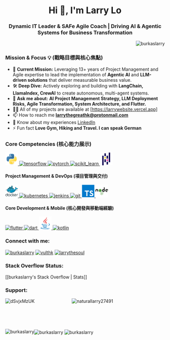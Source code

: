 <h1 align="center">Hi 👋, I'm Larry Lo</h1>
<h3 align="center">Dynamic IT Leader & SAFe Agile Coach | Driving AI & Agentic Systems for Business Transformation</h3>
<p align="right"> <img src="https://komarev.com/ghpvc/?username=burkaslarry&label=Profile%20views&color=0e75b6&style=flat" alt="burkaslarry" /> </p>

<h3 align="left">Mission & Focus 💡 (戰略目標與核心焦點)</h3>

- 🚀 **Current Mission:** Leveraging 13+ years of Project Management and Agile expertise to lead the implementation of **Agentic AI** and **LLM-driven solutions** that deliver measurable business value.
- 🛠️ **Deep Dive:** Actively exploring and building with **LangChain, LlamaIndex, CrewAI** to create autonomous, multi-agent systems.
- 💬 **Ask me about:** **AI Project Management Strategy, LLM Deployment Risks, Agile Transformation, System Architecture, and Flutter.**
- 👨‍💻 All of my projects are available at [https://larrywebsite.vercel.app]
- 📫 How to reach me **larrythegreathk@protonmail.com**
- 📄 Know about my experiences [LinkedIn](https://www.linkedin.com/in/larrylo)
- ⚡ Fun fact **Love Gym, Hiking and Travel. I can speak German**

<h3 align="left">Core Competencies (核心能力展示)</h3>
<p align="left">
    <!-- AI & Agentic Systems - 放在首位，證明轉型決心 -->
    <a href="https://www.python.org" target="_blank" rel="noreferrer"> <img src="https://raw.githubusercontent.com/devicons/devicon/master/icons/python/python-original.svg" alt="python" width="40" height="40"/> </a>
    <a href="https://www.tensorflow.org" target="_blank" rel="noreferrer"> <img src="https://www.vectorlogo.zone/logos/tensorflow/tensorflow-icon.svg" alt="tensorflow" width="40" height="40"/> </a>
    <a href="https://pytorch.org/" target="_blank" rel="noreferrer"> <img src="https://www.vectorlogo.zone/logos/pytorch/pytorch-icon.svg" alt="pytorch" width="40" height="40"/> </a>
    <a href="https://scikit-learn.org/" target="_blank" rel="noreferrer"> <img src="https://upload.wikimedia.org/wikipedia/commons/0/05/Scikit_learn_logo_small.svg" alt="scikit_learn" width="40" height="40"/> </a>
    <a href="https://pandas.pydata.org/" target="_blank" rel="noreferrer"> <img src="https://raw.githubusercontent.com/devicons/devicon/2ae2a900d2f041da66e950e4d48052658d850630/icons/pandas/pandas-original.svg" alt="pandas" width="40" height="40"/> </a>
    <!-- 這裡可以加入 LangChain, LlamaIndex, CrewAI 等圖標，如果有的話 -->
</p>

<h4 align="left">Project Management & DevOps (項目管理與交付)</h4>
<p align="left">
    <a href="https://www.docker.com/" target="_blank" rel="noreferrer"> <img src="https://raw.githubusercontent.com/devicons/devicon/master/icons/docker/docker-original-wordmark.svg" alt="docker" width="40" height="40"/> </a>
    <a href="https://kubernetes.io" target="_blank" rel="noreferrer"> <img src="https://www.vectorlogo.zone/logos/kubernetes/kubernetes-icon.svg" alt="kubernetes" width="40" height="40"/> </a>
    <a href="https://www.jenkins.io" target="_blank" rel="noreferrer"> <img src="https://www.vectorlogo.zone/logos/jenkins/jenkins-icon.svg" alt="jenkins" width="40" height="40"/> </a>
    <a href="https://git-scm.com/" target="_blank" rel="noreferrer"> <img src="https://www.vectorlogo.zone/logos/git-scm/git-scm-icon.svg" alt="git" width="40" height="40"/> </a>
    <a href="https://www.typescriptlang.org/" target="_blank" rel="noreferrer"> <img src="https://raw.githubusercontent.com/devicons/devicon/master/icons/typescript/typescript-original.svg" alt="typescript" width="40" height="40"/> </a>
    <a href="https://nodejs.org" target="_blank" rel="noreferrer"> <img src="https://raw.githubusercontent.com/devicons/devicon/master/icons/nodejs/nodejs-original-wordmark.svg" alt="nodejs" width="40" height="40"/> </a>
</p>

<h4 align="left">Core Development & Mobile (核心開發與移動端經驗)</h4>
<p align="left">
    <a href="https://flutter.dev" target="_blank" rel="noreferrer"> <img src="https://www.vectorlogo.zone/logos/flutterio/flutterio-icon.svg" alt="flutter" width="40" height="40"/> </a>
    <a href="https://dart.dev" target="_blank" rel="noreferrer"> <img src="https://www.vectorlogo.zone/logos/dartlang/dartlang-icon.svg" alt="dart" width="40" height="40"/> </a>
    <a href="https://www.java.com" target="_blank" rel="noreferrer"> <img src="https://raw.githubusercontent.com/devicons/devicon/master/icons/java/java-original.svg" alt="java" width="40" height="40"/> </a>
    <a href="https://kotlinlang.org" target="_blank" rel="noreferrer"> <img src="https://www.vectorlogo.zone/logos/kotlinlang/kotlinlang-icon.svg" alt="kotlin" width="40" height="40"/> </a>
</p>

<h3 align="left">Connect with me:</h3>
<p align="left">
<a href="https://dev.to/burkaslarry" target="blank"><img align="center" src="https://raw.githubusercontent.com/rahuldkjain/github-profile-readme-generator/master/src/images/icons/Social/devto.svg" alt="burkaslarry" height="30" width="40" /></a>
<a href="https://twitter.com/vulthk" target="blank"><img align="center" src="https://raw.githubusercontent.com/rahuldkjain/github-profile-readme-generator/master/src/images/icons/Social/twitter.svg" alt="vulthk" height="30" width="40" /></a>
<a href="https://instagram.com/larrythesoul" target="blank"><img align="center" src="https://raw.githubusercontent.com/rahuldkjain/github-profile-readme-generator/master/src/images/icons/Social/instagram.svg" alt="larrythesoul" height="30" width="40" /></a>
</p>


<h3 align="left">Stack Overflow Status:</h3>
[[burkaslarry's Stack Overflow | Stats]]

<h3 align="left">Support:</h3>
<p><a href="https://www.buymeacoffee.com/dSvjxMzUK"> <img align="left" src="https://cdn.buymeacoffee.com/buttons/v2/default-yellow.png" height="50" width="210" alt="dSvjxMzUK" /></a><a href="https://ko-fi.com/naturallarry27491"> <img align="left" src="https://cdn.ko-fi.com/cdn/kofi3.png?v=3" height="50" width="210" alt="naturallarry27491" /></a></p><br><br>

<br><br>

<img align="left" src="https://github-readme-stats.vercel.app/api/top-langs?username=burkaslarry&show_icons=true&locale=en&layout=compact" alt="burkaslarry" />
<img align="center" src="https://github-readme-stats.vercel.app/api?username=burkaslarry&show_icons=true&locale=en" alt="burkaslarry" />
<img align="center" src="https://github-readme-streak-stats.herokuapp.com/?user=burkaslarry&" alt="burkaslarry" />
<br>
<br>
